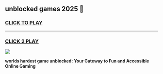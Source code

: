 
## unblocked games 2025 👋
<h3>
<a href="https://premium.freeplayer.one?title=unblocked_games_2025&ref=13F">CLICK TO PLAY</a></h3>
<hr>

<h3>
<a href="https://premium.freeplayer.one?title=unblocked_games_2025&ref=13F">CLICK 2 PLAY</a>
  
</h3>

<a href="https://premium.freeplayer.one?title=unblocked_games_2025&ref=12F/"><img src="https://clearcache.store/games.png"></a>


**worlds hardest game unblocked: Your Gateway to Fun and Accessible Online Gaming**
